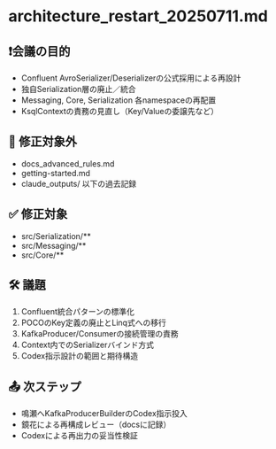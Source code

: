 # architecture_restart_20250711.md

## ❗️会議の目的
- Confluent AvroSerializer/Deserializerの公式採用による再設計
- 独自Serialization層の廃止／統合
- Messaging, Core, Serialization 各namespaceの再配置
- KsqlContextの責務の見直し（Key/Valueの委譲先など）

## 📌 修正対象外
- docs_advanced_rules.md
- getting-started.md
- claude_outputs/ 以下の過去記録

## ✅ 修正対象
- src/Serialization/**
- src/Messaging/**
- src/Core/**

## 🛠 議題
1. Confluent統合パターンの標準化
2. POCOのKey定義の廃止とLinq式への移行
3. KafkaProducer/Consumerの接続管理の責務
4. Context内でのSerializerバインド方式
5. Codex指示設計の範囲と期待構造

## 📤 次ステップ
- 鳴瀬へKafkaProducerBuilderのCodex指示投入
- 鏡花による再構成レビュー（docsに記録）
- Codexによる再出力の妥当性検証

